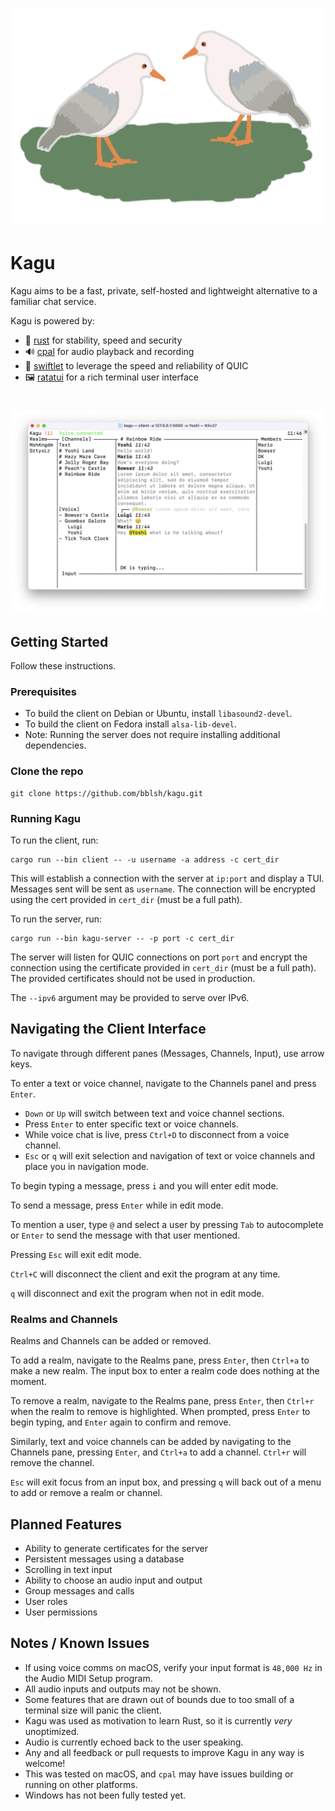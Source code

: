 <h1 align="center"><img width="500" src="assets/images/kagu.png" /></h1>

# Kagu

Kagu aims to be a fast, private, self-hosted and lightweight alternative to a familiar chat service.

Kagu is powered by:
- 🚀 [rust] for stability, speed and security
- 🔊 [cpal] for audio playback and recording
- 👟 [swiftlet] to leverage the speed and reliability of QUIC
- 🖼️ [ratatui] for a rich terminal user interface

<h1 align="center"><img width="500" src="assets/images/screenshot_1.png" /></h1>

## Getting Started

Follow these instructions.

### Prerequisites

* To build the client on Debian or Ubuntu, install `libasound2-devel`.
* To build the client on Fedora install `alsa-lib-devel`.
* Note: Running the server does not require installing additional dependencies.

### Clone the repo

```
git clone https://github.com/bblsh/kagu.git
```

### Running Kagu

To run the client, run:

```
cargo run --bin client -- -u username -a address -c cert_dir
```

This will establish a connection with the server  at `ip:port` and display a TUI. Messages sent will be sent as `username`.
The connection will be encrypted using the cert provided in `cert_dir` (must be a full path).

To run the server, run:

```
cargo run --bin kagu-server -- -p port -c cert_dir
```

The server will listen for QUIC connections on port `port` and encrypt the connection using the certificate provided in `cert_dir` (must be a full path). The provided certificates should not be used in production.

The `--ipv6` argument may be provided to serve over IPv6.

## Navigating the Client Interface
To navigate through different panes (Messages, Channels, Input), use arrow keys.

To enter a text or voice channel, navigate to the Channels panel and press `Enter`.
- `Down` or `Up` will switch between text and voice channel sections.
- Press `Enter` to enter specific text or voice channels.
- While voice chat is live, press `Ctrl+D` to disconnect from a voice channel.
- `Esc` or `q` will exit selection and navigation of text or voice channels and place you in navigation mode.

To begin typing a message, press `i` and you will enter edit mode.

To send a message, press `Enter` while in edit mode.

To mention a user, type `@` and select a user by pressing `Tab` to autocomplete or `Enter` to send the message with that user mentioned.

Pressing `Esc` will exit edit mode.

`Ctrl+C` will disconnect the client and exit the program at any time.

`q` will disconnect and exit the program when not in edit mode.

### Realms and Channels
Realms and Channels can be added or removed.

To add a realm, navigate to the Realms pane, press `Enter`, then `Ctrl+a` to make a new realm. The input box to enter a realm code does nothing at the moment.

To remove a realm, navigate to the Realms pane, press `Enter`, then `Ctrl+r` when the realm to remove is highlighted. When prompted, press `Enter` to begin typing, and `Enter` again to confirm and remove.

Similarly, text and voice channels can be added by navigating to the Channels pane, pressing `Enter`, and `Ctrl+a` to add a channel. `Ctrl+r` will remove the channel.

`Esc` will exit focus from an input box, and pressing `q` will back out of a menu to add or remove a realm or channel.

## Planned Features
* Ability to generate certificates for the server
* Persistent messages using a database
* Scrolling in text input
* Ability to choose an audio input and output
* Group messages and calls
* User roles
* User permissions

## Notes / Known Issues
* If using voice comms on macOS, verify your input format is `48,000 Hz` in the Audio MIDI Setup program.
* All audio inputs and outputs may not be shown.
* Some features that are drawn out of bounds due to too small of a terminal size will panic the client.
* Kagu was used as motivation to learn Rust, so it is currently *very* unoptimized.
* Audio is currently echoed back to the user speaking.
* Any and all feedback or pull requests to improve Kagu in any way is welcome!
* This was tested on macOS, and `cpal` may have issues building or running on other platforms.
* Windows has not been fully tested yet.

[rust]: https://www.rust-lang.org/
[cpal]: https://github.com/RustAudio/cpal
[swiftlet]: https://github.com/MediaEnhanced/Swiftlet
[ratatui]: https://github.com/tui-rs-revival/ratatui